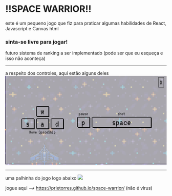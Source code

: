 <h1>!!SPACE WARRIOR!!</h1>

este é um pequeno jogo que fiz para praticar algumas habilidades de React, Javascript e Canvas html
### sinta-se livre para jogar!
futuro sistema de ranking a ser implementado (pode ser que eu esqueça e isso não aconteça)

<hr>
a respeito dos controles, aqui estão alguns deles
<img src="/public/images/examples/controls.png" />

<hr>
uma palhinha do jogo logo abaixo
<img src="/public/images/examples/game_example.gif"/>

jogue aqui --> <a href=" https://prietorres.github.io/space-warrior/"> https://prietorres.github.io/space-warrior/</a> (não é virus)
